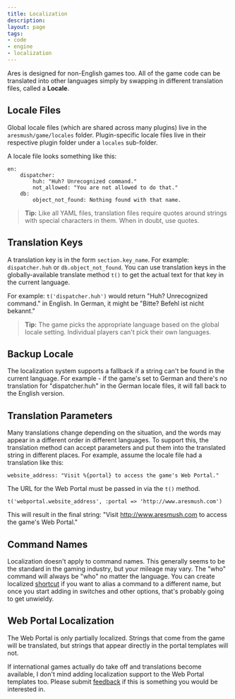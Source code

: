 ```yaml
---
title: Localization
description:
layout: page
tags: 
- code
- engine
- localization
---
```


Ares is designed for non-English games too.  All of the game code can be translated into other languages simply by swapping in different translation files, called a **Locale**.

## Locale Files

Global locale files (which are shared across many plugins) live in the `aresmush/game/locales` folder.   Plugin-specific locale files live in their respective plugin folder under a `locales` sub-folder.

A locale file looks something like this:

    en:
        dispatcher:
            huh: "Huh? Unrecognized command."
            not_allowed: "You are not allowed to do that."
        db:
            object_not_found: Nothing found with that name.

> <i class="fa fa-info-circle"></i> **Tip:** Like all YAML files, translation files require quotes around strings with special characters in them.  When in doubt, use quotes.

## Translation Keys

A translation key is in the form `section.key_name`.  For example:  `dispatcher.huh` or `db.object_not_found`.   You can use translation keys in the globally-available translate method `t()` to get the actual text for that key in the current language.

For example:  `t('dispatcher.huh')` would return "Huh?  Unrecognized command." in English.  In German, it might be "Bitte?  Befehl ist nicht bekannt."

> <i class="fa fa-info-circle"></i> **Tip:** The game picks the appropriate language based on the global locale setting.  Individual players can't pick their own languages.
 
## Backup Locale

The localization system supports a fallback if a string can't be found in the current language.  For example - if the game's set to German and there's no translation for "dispatcher.huh" in the German locale files, it will fall back to the English version.

## Translation Parameters

Many translations change depending on the situation, and the words may appear in a different order in different languages.  To support this, the translation method can accept parameters and put them into the translated string in different places.  For example, assume the locale file had a translation like this:

    website_address: "Visit %{portal} to access the game's Web Portal."

The URL for the Web Portal must be passed in via the `t()` method.

    t('webportal.website_address', :portal => 'http://www.aresmush.com')

This will result in the final string:  "Visit http://www.aresmush.com to access the game's Web Portal."

## Command Names

Localization doesn't apply to command names. This generally seems to be the standard in the gaming industry, but your mileage may vary. The "who" command will always be "who" no matter the language. You can create localized [shortcut](/tutorials/code/shortcuts) if you want to alias a command to a different name, but once you start adding in switches and other options, that's probably going to get unwieldy.

## Web Portal Localization

The Web Portal is only partially localized.  Strings that come from the game will be translated, but strings that appear directly in the portal templates will not.

If international games actually do take off and translations become available, I don't mind adding localization support to the Web Portal templates too.  Please submit [feedback](/feedback) if this is something you would be interested in.